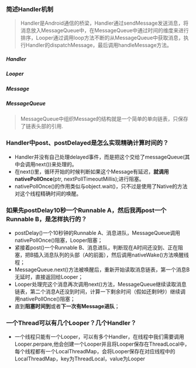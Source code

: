 ### 简述Handler机制
> Handler是Android通信的桥梁，Handler通过sendMessage发送消息，将消息放入MessageQueue中，在MessageQueue中通过时间的维度来进行排序，Looper通过调用loop方法不断的从MessageQueue中获取消息，执行Handler的dispatchMessage，最后调用handleMessage方法。

##### Handler
##### Looper
##### Message
##### MessageQueue
> MessageQueue中组织Message的结构就是一个简单的单向链表，只保存了链表头部的引用.

### Handler中post、postDelayed是怎么实现精确计算时间的？
* Handler并没有自己处理delayed事件，而是把这个交给了messageQueue(其中会调用next())来处理的。
* 在next()里，循环开始的时候判断如果这个Message有延迟，**就调用nativePollOnce**(ptr, nextPollTimeoutMillis);进行阻塞。
* nativePollOnce()的作用类似与object.wait()，只不过是使用了Native的方法对这个线程精确时间的唤醒。

### 如果先postDelay10秒一个Runnable A，然后我再post一个Runnable B，是怎样执行的？
* postDelay()一个10秒钟的Runnable A、消息进队，MessageQueue调用nativePollOnce()阻塞，Looper阻塞；
* 紧接着post()一个Runnable B、消息进队，判断现在A时间还没到、正在阻塞，把B插入消息队列的头部（A的前面），然后调用nativeWake()方法唤醒线程；
* MessageQueue.next()方法被唤醒后，重新开始读取消息链表，第一个消息B无延时，直接返回给Looper；
* Looper处理完这个消息再次调用next()方法，MessageQueue继续读取消息链表，第二个消息A还没到时间，计算一下剩余时间（假如还剩9秒）继续调用nativePollOnce()阻塞；
* 直到**阻塞时间到**或者**下一次有Message进队**；

### 一个Thread可以有几个Looper？几个Handler？
* 一个线程只能有一个Looper，可以有多个Handler，在线程中我们需要调用Looper.perpare,他会创建一个Looper并且将Looper保存在ThreadLocal中，每个线程都有一个LocalThreadMap，会将Looper保存在对应线程中的LocalThreadMap，key为ThreadLocal，value为Looper